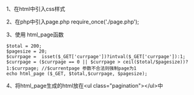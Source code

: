 1、在html中引入css样式
<link rel="stylesheet" type="text/css" href="./page.css">

2、在php中引入page.php
require_once('./page.php');

3、使用 html_page函数

    $total = 200;
    $pagesize = 20;
    $currpage =  isset($_GET['currpage'])?intval($_GET['currpage']):1;
    $currpage = ($currpage == 0 || $currpage > ceil($total/$pagesize))?1:$currpage; //$currentpage 参数不合法则强制page为1
    echo html_page ($_GET, $total,$currpage, $pagesize);

    
4、将html_page生成的html放在&lt;ul class="pagination"&gt;&lt;/ul&gt;中
